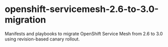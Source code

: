 # openshift-servicemesh-2.6-to-3.0-migration
Manifests and playbooks to migrate OpenShift Service Mesh from 2.6 to 3.0 using revision-based canary rollout.
